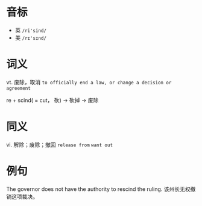 # 音标

- 英 `/ri'sind/`
- 美 `/rɪ'sɪnd/`

# 词义

vt. 废除，取消
`to officially end a law, or change a decision or agreement`



re + scind( = cut， 砍) → 砍掉 → 废除

# 同义

vi. 解除；废除；撤回
`release from` `want out`

# 例句

The governor does not have the authority to rescind the ruling.
该州长无权撤销这项裁决。


